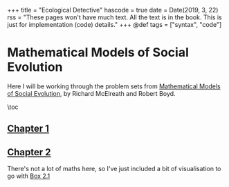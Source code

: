 +++
title = "Ecological Detective"
hascode = true
date = Date(2019, 3, 22)
rss = "These pages won't have much text. All the text is in the book. This is just for implementation (code) details."
+++
@def tags = ["syntax", "code"]

# Mathematical Models of Social Evolution

Here I will be working through the problem sets from  [Mathematical Models of Social Evolution](https://press.uchicago.edu/ucp/books/book/chicago/M/bo4343149.html), by Richard McElreath and Robert Boyd. 

\toc

## [Chapter 1](/socialevo/problems-1/index.html)
## [Chapter 2](/socialevo/problems-2/index.html)

There's not a lot of maths here, so I've just included a bit of visualisation to go with [Box 2.1](/ecodetect/box_2_1/index.html)
